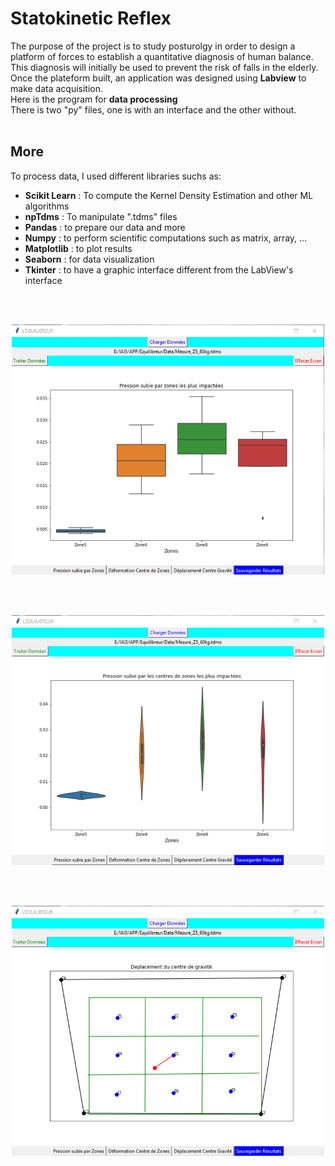 # Statokinetic Reflex

The purpose of the project is to study posturolgy in order to design a platform of forces to establish 
a quantitative diagnosis of human balance. This diagnosis will initially be used to prevent the risk of falls in the elderly.
<br/>
Once the plateform built, an application was designed using <strong>Labview</strong> to make data acquisition.
<br/>
Here is the program for <strong>data processing</strong>
<br/> There is two "py" files, one is with an interface and the other without.
<br/><br/>
<h2>More</h2>
To process data, I used different libraries suchs as: <br/>
<ul>
  <li> <strong>Scikit Learn</strong> : To compute the Kernel Density Estimation and other ML algorithms</li>
  <li> <strong>npTdms</strong> : To manipulate ".tdms" files</li>
  <li> <strong>Pandas</strong> : to prepare our data and more</li>
  <li> <strong>Numpy</strong> : to perform scientific computations such as matrix, array, ...</li>
  <li> <strong>Matplotlib</strong> : to plot results</li>
  <li> <strong>Seaborn</strong> : for data visualization</li>
  <li> <strong>Tkinter</strong> : to have a graphic interface different from the LabView's interface </li>
</ul>

<br/><br/>
<div align="center">
  <img src="gravity_center_1.png" alt="Displacement of the gravity center" height="400px" width="500px"/>
</div>

<br/><br/>
<div align="center">
  <img src="gravity_center_2.png" alt="Displacement of the gravity center" height="400px" width="500px"/>
</div>

<br/><br/>
<div align="center">
  <img src="gravity_center_3.png" alt="Displacement of the gravity center" height="400px" width="500px"/>
</div>
